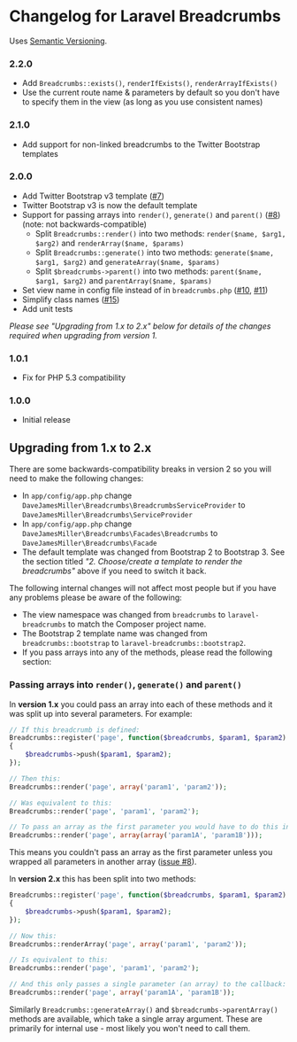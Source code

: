 # Changelog for Laravel Breadcrumbs

Uses [Semantic Versioning](http://semver.org/).

### 2.2.0

* Add `Breadcrumbs::exists()`, `renderIfExists()`, `renderArrayIfExists()`
* Use the current route name & parameters by default so you don't have to
  specify them in the view (as long as you use consistent names)

### 2.1.0

* Add support for non-linked breadcrumbs to the Twitter Bootstrap templates

### 2.0.0

* Add Twitter Bootstrap v3 template
  ([#7](https://github.com/davejamesmiller/laravel-breadcrumbs/issues/7))
* Twitter Bootstrap v3 is now the default template
* Support for passing arrays into `render()`, `generate()` and `parent()`
  ([#8](https://github.com/davejamesmiller/laravel-breadcrumbs/issues/8)) (note: not backwards-compatible)
    * Split `Breadcrumbs::render()` into two methods: `render($name, $arg1, $arg2)` and `renderArray($name, $params)`
    * Split `Breadcrumbs::generate()` into two methods: `generate($name, $arg1, $arg2)` and `generateArray($name, $params)`
    * Split `$breadcrumbs->parent()` into two methods: `parent($name, $arg1, $arg2)` and `parentArray($name, $params)`
* Set view name in config file instead of in `breadcrumbs.php`
  ([#10](https://github.com/davejamesmiller/laravel-breadcrumbs/issues/10),
  [#11](https://github.com/davejamesmiller/laravel-breadcrumbs/issues/11))
* Simplify class names ([#15](https://github.com/davejamesmiller/laravel-breadcrumbs/issues/15))
* Add unit tests

*Please see "Upgrading from 1.x to 2.x" below for details of the changes
required when upgrading from version 1.*

### 1.0.1

* Fix for PHP 5.3 compatibility

### 1.0.0

* Initial release

## Upgrading from 1.x to 2.x

There are some backwards-compatibility breaks in version 2 so you will need to
make the following changes:

* In `app/config/app.php` change `DaveJamesMiller\Breadcrumbs\BreadcrumbsServiceProvider` to `DaveJamesMiller\Breadcrumbs\ServiceProvider`
* In `app/config/app.php` change `DaveJamesMiller\Breadcrumbs\Facades\Breadcrumbs` to `DaveJamesMiller\Breadcrumbs\Facade`
* The default template was changed from Bootstrap 2 to Bootstrap 3. See the
  section titled *"2. Choose/create a template to render the breadcrumbs"* above
  if you need to switch it back.

The following internal changes will not affect most people but if you have any
problems please be aware of the following:

* The view namespace was changed from `breadcrumbs` to `laravel-breadcrumbs` to
  match the Composer project name.
* The Bootstrap 2 template name was changed from `breadcrumbs::bootstrap` to
  `laravel-breadcrumbs::bootstrap2`.
* If you pass arrays into any of the methods, please read the following section:

### Passing arrays into `render()`, `generate()` and `parent()`

In **version 1.x** you could pass an array into each of these methods and it was
split up into several parameters. For example:

```php
// If this breadcrumb is defined:
Breadcrumbs::register('page', function($breadcrumbs, $param1, $param2)
{
    $breadcrumbs->push($param1, $param2);
});

// Then this:
Breadcrumbs::render('page', array('param1', 'param2'));

// Was equivalent to this:
Breadcrumbs::render('page', 'param1', 'param2');

// To pass an array as the first parameter you would have to do this instead:
Breadcrumbs::render('page', array(array('param1A', 'param1B')));
```

This means you couldn't pass an array as the first parameter unless you wrapped
all parameters in another array
([issue #8](https://github.com/davejamesmiller/laravel-breadcrumbs/issues/8)).

In **version 2.x** this has been split into two methods:

```php
Breadcrumbs::register('page', function($breadcrumbs, $param1, $param2)
{
    $breadcrumbs->push($param1, $param2);
});

// Now this:
Breadcrumbs::renderArray('page', array('param1', 'param2'));

// Is equivalent to this:
Breadcrumbs::render('page', 'param1', 'param2');

// And this only passes a single parameter (an array) to the callback:
Breadcrumbs::render('page', array('param1A', 'param1B'));
```

Similarly `Breadcrumbs::generateArray()` and `$breadcrumbs->parentArray()`
methods are available, which take a single array argument. These are primarily
for internal use - most likely you won't need to call them.
